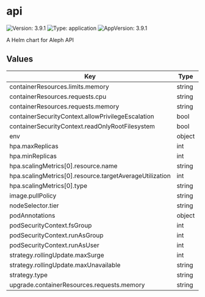 # api

![Version: 3.9.1](https://img.shields.io/badge/Version-3.9.1-informational?style=flat-square) ![Type: application](https://img.shields.io/badge/Type-application-informational?style=flat-square) ![AppVersion: 3.9.1](https://img.shields.io/badge/AppVersion-3.9.1-informational?style=flat-square)

A Helm chart for Aleph API

## Values

| Key | Type | Default | Description |
|-----|------|---------|-------------|
| containerResources.limits.memory | string | `"3000Mi"` |  |
| containerResources.requests.cpu | string | `"200m"` |  |
| containerResources.requests.memory | string | `"2000Mi"` |  |
| containerSecurityContext.allowPrivilegeEscalation | bool | `false` |  |
| containerSecurityContext.readOnlyRootFilesystem | bool | `true` |  |
| env | object | `{}` |  |
| hpa.maxReplicas | int | `14` |  |
| hpa.minReplicas | int | `1` |  |
| hpa.scalingMetrics[0].resource.name | string | `"cpu"` |  |
| hpa.scalingMetrics[0].resource.targetAverageUtilization | int | `60` |  |
| hpa.scalingMetrics[0].type | string | `"Resource"` |  |
| image.pullPolicy | string | `"Always"` |  |
| nodeSelector.tier | string | `"application"` |  |
| podAnnotations | object | `{}` |  |
| podSecurityContext.fsGroup | int | `1000` |  |
| podSecurityContext.runAsGroup | int | `1000` |  |
| podSecurityContext.runAsUser | int | `1000` |  |
| strategy.rollingUpdate.maxSurge | int | `4` |  |
| strategy.rollingUpdate.maxUnavailable | string | `"10%"` |  |
| strategy.type | string | `"RollingUpdate"` |  |
| upgrade.containerResources.requests.memory | string | `"600Mi"` |  |
